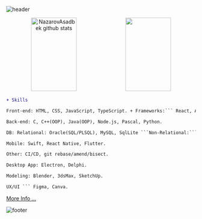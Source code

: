 ![header](https://capsule-render.vercel.app/api?type=waving&color=gradient&customColorList=2&height=200&section=header&text=Welcome&fontSize=50)

<!-- [![Serputoff's GitHub Stats](https://github-readme-stats.vercel.app/api?username=aserputov&border_color=#303030&theme=vue)](https://github.com/aserputov?tab=repositories) -->
<!-- ![Serputoff's GitHub Stats](https://github-readme-stats.vercel.app/api?username=aserputov&theme=vue&show_icons=true&title_color=#303030) -->
<div align="center">  
<img width="49%" height="195px" src="https://github-readme-stats.vercel.app/api?username=aserputov&theme=vue&show_icons=true&title_color=#303030" alt="NazarovAsadbek github stats" /> 
<img width="49%" height="195px" src="https://github-readme-stats.vercel.app/api/pin/?username=anuraghazra&repo=github-readme-stats&cache_seconds=86400&theme=vue" /> 
</div>

<!-- [![](https://img.shields.io/badge/-JavaScript-green?logo=JavaScript&logoColor=white&style=flat)](https://www.https://www.javascript.com)
[![](https://img.shields.io/badge/-MongoDB-blue?logo=mongodb&logoColor=white&style=flat)](https://www.mongodb.com)
[![](https://img.shields.io/badge/-React-blue?logo=React&logoColor=white&style=flat)](https://www.reactjs.org)
[![](https://img.shields.io/badge/-Angular-blue?logo=angular&logoColor=white&style=flat)](https://www.angular.com)
[![](https://img.shields.io/badge/-Swift-green?logo=Swift&logoColor=white&style=flat)](https://www.swift.org) -->

```diff
+ Skills

Front-end: HTML, CSS, JavaScript, TypeScript. + Frameworks:``` React, Angular, Vue. 

Back-end: C, C++(OOP), Java(OOP), Node.js, Pascal, Python. 

DB: Relational: Oracle(SQL/PLSQL), MySQL, SqlLite ```Non-Relational:``` MongoDB, FireStore, Redis. 

Mobile: Swift, React Native, Flutter.  

Other: CI/CD, git rebase/amend/bisect.

Desktop App: Electron, Delphi. 

Modeling: Blender, 3dsMax, SketchUp. 

UX/UI ``` Figma, Canva.  
```

[More Info ...](https://github.com/aserputov/serputov)

<!-- <a href="https://app.daily.dev/aserputoff"><img src="https://api.daily.dev/devcards/88d0a11e2ac946dc83cab8837ff76253.png?r=2l6" width="400" alt="Anatoliy Serputoff's Dev Card"/></a> -->

![footer](https://capsule-render.vercel.app/api?type=waving&color=gradient&customColorList=2&height=100&section=footer)
